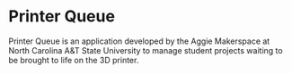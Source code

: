 # Printer Queue

Printer Queue is an application developed by the Aggie Makerspace at North Carolina A&T State University to manage student projects waiting to be brought to life on the 3D printer.
